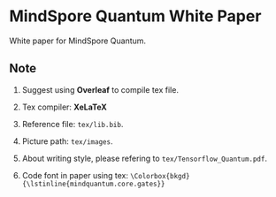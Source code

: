 # MindSpore Quantum White Paper

White paper for MindSpore Quantum.

## Note

1. Suggest using **Overleaf** to compile tex file.

2. Tex compiler: **XeLaTeX**

3. Reference file: ``tex/lib.bib``.

4. Picture path: ``tex/images``.

5. About writing style, please refering to ``tex/Tensorflow_Quantum.pdf``.

6. Code font in paper using tex: ``\Colorbox{bkgd}{\lstinline{mindquantum.core.gates}}``
